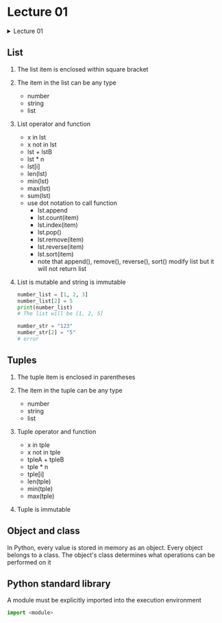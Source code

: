 # Lecture 01

<details><summary>Lecture 01</summary>
<p>

* **[List](#list)**<br/>      
* **[Tuples](#tuples)**<br />
* **[Object and class](#object-and-class)**<br/>      
* **[Python standard library](#python-standard-library)**<br />
                               
</p>
</details>

## List

1. The list item is enclosed within square bracket

2. The item in the list can be any type
    - number
    - string
    - list
    
3. List operator and function
    - x in lst
    - x not in lst
    - lst + lstB
    - lst * n
    - lst[i]
    - len(lst)
    - min(lst)
    - max(lst)
    - sum(lst)
    - use dot notation to call function
        - lst.append
        - lst.count(item)
        - lst.index(item)
        - lst.pop()
        - lst.remove(item)
        - lst.reverse(item)
        - lst.sort(item)
        - note that append(), remove(), reverse(), sort() modify list but it will not return list
        
    
4. List is mutable and string is immutable

    ```python
    number_list = [1, 2, 3]
    number_list[2] = 5
    print(number_list)
    # The list will be [1, 2, 5]
    
    number_str = "123"
    number_str[2] = "5"
    # error
    ```

## Tuples        

1. The tuple item is enclosed in parentheses        

2. The item in the tuple can be any type 
    - number
    - string
    - list
    
3. Tuple operator and function
    - x in tple
    - x not in tple
    - tpleA + tpleB
    - tple * n
    - tple[i]
    - len(tple)
    - min(tple)
    - max(tple)
    
4. Tuple is immutable                

## Object and class        

In Python, every value is stored in memory as an object. Every object belongs to a class. The object's class determines what operations can be performed on it

## Python standard library        

A module must be explicitly imported into the execution environment

```python
import <module>
```        

























